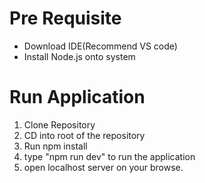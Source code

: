# Pre Requisite
- Download IDE(Recommend VS code)
- Install Node.js onto system

# Run Application

1. Clone Repository
2. CD into root of the repository
3. Run npm install
4. type "npm run dev" to run the application
5. open localhost server on your browse.






